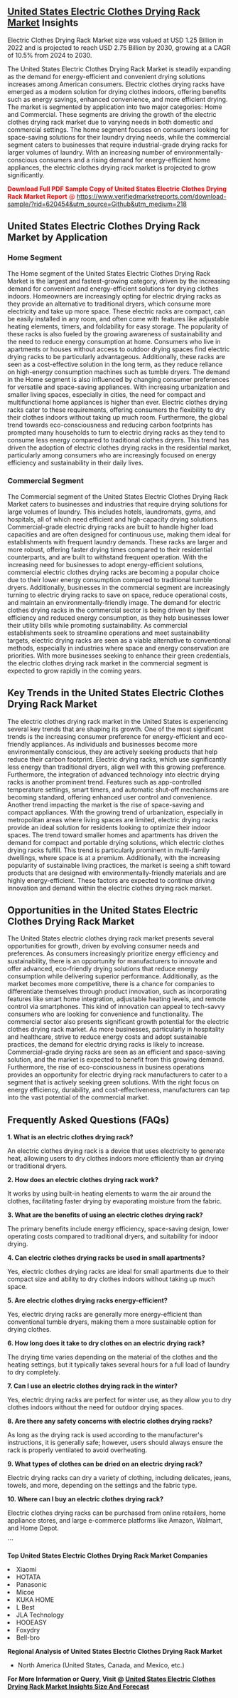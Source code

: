<h2><a href="https://www.verifiedmarketreports.com/download-sample/?rid=620454&amp;utm_source=Github&amp;utm_medium=218" target="_blank">United States Electric Clothes Drying Rack Market</a> Insights</h2><p>Electric Clothes Drying Rack Market size was valued at USD 1.25 Billion in 2022 and is projected to reach USD 2.75 Billion by 2030, growing at a CAGR of 10.5% from 2024 to 2030.</p><p> <p>The United States Electric Clothes Drying Rack Market is steadily expanding as the demand for energy-efficient and convenient drying solutions increases among American consumers. Electric clothes drying racks have emerged as a modern solution for drying clothes indoors, offering benefits such as energy savings, enhanced convenience, and more efficient drying. The market is segmented by application into two major categories: Home and Commercial. These segments are driving the growth of the electric clothes drying rack market due to varying needs in both domestic and commercial settings. The home segment focuses on consumers looking for space-saving solutions for their laundry drying needs, while the commercial segment caters to businesses that require industrial-grade drying racks for larger volumes of laundry. With an increasing number of environmentally-conscious consumers and a rising demand for energy-efficient home appliances, the electric clothes drying rack market is projected to grow significantly. <p><span class=""><span style="color: #ff0000;"><strong>Download Full PDF Sample Copy of United States Electric Clothes Drying Rack Market Report</strong> @ </span><a href="https://www.verifiedmarketreports.com/download-sample/?rid=620454&amp;utm_source=Github&amp;utm_medium=218" target="_blank">https://www.verifiedmarketreports.com/download-sample/?rid=620454&amp;utm_source=Github&amp;utm_medium=218</a></span></p></p> <h2>United States Electric Clothes Drying Rack Market by Application</h2> <h3>Home Segment</h3> <p>The Home segment of the United States Electric Clothes Drying Rack Market is the largest and fastest-growing category, driven by the increasing demand for convenient and energy-efficient solutions for drying clothes indoors. Homeowners are increasingly opting for electric drying racks as they provide an alternative to traditional dryers, which consume more electricity and take up more space. These electric racks are compact, can be easily installed in any room, and often come with features like adjustable heating elements, timers, and foldability for easy storage. The popularity of these racks is also fueled by the growing awareness of sustainability and the need to reduce energy consumption at home. Consumers who live in apartments or houses without access to outdoor drying spaces find electric drying racks to be particularly advantageous. Additionally, these racks are seen as a cost-effective solution in the long term, as they reduce reliance on high-energy consumption machines such as tumble dryers. The demand in the Home segment is also influenced by changing consumer preferences for versatile and space-saving appliances. With increasing urbanization and smaller living spaces, especially in cities, the need for compact and multifunctional home appliances is higher than ever. Electric clothes drying racks cater to these requirements, offering consumers the flexibility to dry their clothes indoors without taking up much room. Furthermore, the global trend towards eco-consciousness and reducing carbon footprints has prompted many households to turn to electric drying racks as they tend to consume less energy compared to traditional clothes dryers. This trend has driven the adoption of electric clothes drying racks in the residential market, particularly among consumers who are increasingly focused on energy efficiency and sustainability in their daily lives. <h3>Commercial Segment</h3> <p>The Commercial segment of the United States Electric Clothes Drying Rack Market caters to businesses and industries that require drying solutions for large volumes of laundry. This includes hotels, laundromats, gyms, and hospitals, all of which need efficient and high-capacity drying solutions. Commercial-grade electric drying racks are built to handle higher load capacities and are often designed for continuous use, making them ideal for establishments with frequent laundry demands. These racks are larger and more robust, offering faster drying times compared to their residential counterparts, and are built to withstand frequent operation. With the increasing need for businesses to adopt energy-efficient solutions, commercial electric clothes drying racks are becoming a popular choice due to their lower energy consumption compared to traditional tumble dryers. Additionally, businesses in the commercial segment are increasingly turning to electric drying racks to save on space, reduce operational costs, and maintain an environmentally-friendly image. The demand for electric clothes drying racks in the commercial sector is being driven by their efficiency and reduced energy consumption, as they help businesses lower their utility bills while promoting sustainability. As commercial establishments seek to streamline operations and meet sustainability targets, electric drying racks are seen as a viable alternative to conventional methods, especially in industries where space and energy conservation are priorities. With more businesses seeking to enhance their green credentials, the electric clothes drying rack market in the commercial segment is expected to grow rapidly in the coming years. <h2>Key Trends in the United States Electric Clothes Drying Rack Market</h2> <p>The electric clothes drying rack market in the United States is experiencing several key trends that are shaping its growth. One of the most significant trends is the increasing consumer preference for energy-efficient and eco-friendly appliances. As individuals and businesses become more environmentally conscious, they are actively seeking products that help reduce their carbon footprint. Electric drying racks, which use significantly less energy than traditional dryers, align well with this growing preference. Furthermore, the integration of advanced technology into electric drying racks is another prominent trend. Features such as app-controlled temperature settings, smart timers, and automatic shut-off mechanisms are becoming standard, offering enhanced user control and convenience. Another trend impacting the market is the rise of space-saving and compact appliances. With the growing trend of urbanization, especially in metropolitan areas where living spaces are limited, electric drying racks provide an ideal solution for residents looking to optimize their indoor spaces. The trend toward smaller homes and apartments has driven the demand for compact and portable drying solutions, which electric clothes drying racks fulfill. This trend is particularly prominent in multi-family dwellings, where space is at a premium. Additionally, with the increasing popularity of sustainable living practices, the market is seeing a shift toward products that are designed with environmentally-friendly materials and are highly energy-efficient. These factors are expected to continue driving innovation and demand within the electric clothes drying rack market. <h2>Opportunities in the United States Electric Clothes Drying Rack Market</h2> <p>The United States electric clothes drying rack market presents several opportunities for growth, driven by evolving consumer needs and preferences. As consumers increasingly prioritize energy efficiency and sustainability, there is an opportunity for manufacturers to innovate and offer advanced, eco-friendly drying solutions that reduce energy consumption while delivering superior performance. Additionally, as the market becomes more competitive, there is a chance for companies to differentiate themselves through product innovation, such as incorporating features like smart home integration, adjustable heating levels, and remote control via smartphones. This kind of innovation can appeal to tech-savvy consumers who are looking for convenience and functionality. The commercial sector also presents significant growth potential for the electric clothes drying rack market. As more businesses, particularly in hospitality and healthcare, strive to reduce energy costs and adopt sustainable practices, the demand for electric drying racks is likely to increase. Commercial-grade drying racks are seen as an efficient and space-saving solution, and the market is expected to benefit from this growing demand. Furthermore, the rise of eco-consciousness in business operations provides an opportunity for electric drying rack manufacturers to cater to a segment that is actively seeking green solutions. With the right focus on energy efficiency, durability, and cost-effectiveness, manufacturers can tap into the vast potential of the commercial market. <h2>Frequently Asked Questions (FAQs)</h2> <p><b>1. What is an electric clothes drying rack?</b></p> <p>An electric clothes drying rack is a device that uses electricity to generate heat, allowing users to dry clothes indoors more efficiently than air drying or traditional dryers.</p> <p><b>2. How does an electric clothes drying rack work?</b></p> <p>It works by using built-in heating elements to warm the air around the clothes, facilitating faster drying by evaporating moisture from the fabric.</p> <p><b>3. What are the benefits of using an electric clothes drying rack?</b></p> <p>The primary benefits include energy efficiency, space-saving design, lower operating costs compared to traditional dryers, and suitability for indoor drying.</p> <p><b>4. Can electric clothes drying racks be used in small apartments?</b></p> <p>Yes, electric clothes drying racks are ideal for small apartments due to their compact size and ability to dry clothes indoors without taking up much space.</p> <p><b>5. Are electric clothes drying racks energy-efficient?</b></p> <p>Yes, electric drying racks are generally more energy-efficient than conventional tumble dryers, making them a more sustainable option for drying clothes.</p> <p><b>6. How long does it take to dry clothes on an electric drying rack?</b></p> <p>The drying time varies depending on the material of the clothes and the heating settings, but it typically takes several hours for a full load of laundry to dry completely.</p> <p><b>7. Can I use an electric clothes drying rack in the winter?</b></p> <p>Yes, electric drying racks are perfect for winter use, as they allow you to dry clothes indoors without the need for outdoor drying spaces.</p> <p><b>8. Are there any safety concerns with electric clothes drying racks?</b></p> <p>As long as the drying rack is used according to the manufacturer's instructions, it is generally safe; however, users should always ensure the rack is properly ventilated to avoid overheating.</p> <p><b>9. What types of clothes can be dried on an electric drying rack?</b></p> <p>Electric drying racks can dry a variety of clothing, including delicates, jeans, towels, and more, depending on the settings and the fabric type.</p> <p><b>10. Where can I buy an electric clothes drying rack?</b></p> <p>Electric clothes drying racks can be purchased from online retailers, home appliance stores, and large e-commerce platforms like Amazon, Walmart, and Home Depot.</p> ```</p><p><strong>Top United States Electric Clothes Drying Rack Market Companies</strong></p><div data-test-id=""><p><li>Xiaomi</li><li> HOTATA</li><li> Panasonic</li><li> Micoe</li><li> KUKA HOME</li><li> L Best</li><li> JLA Technology</li><li> HOOEASY</li><li> Foxydry</li><li> Bell-bro</li></p><div><strong>Regional Analysis of&nbsp;United States Electric Clothes Drying Rack Market</strong></div><ul><li dir="ltr"><p dir="ltr">North America&nbsp;(United States, Canada, and Mexico, etc.)</p></li></ul><p><strong>For More Information or Query, Visit @&nbsp;</strong><strong><a href="https://www.verifiedmarketreports.com/product/electric-clothes-drying-rack-market/?utm_source=Github&amp;utm_medium=218" target="_blank">United States Electric Clothes Drying Rack Market Insights Size And Forecast</a></strong></p></div>
